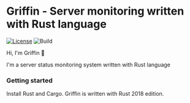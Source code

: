 # Griffin - Server monitoring written with Rust language
[![License](https://img.shields.io/github/license/mozilla-lk/griffin)]()
![Build](https://github.com/Mozilla-lk/griffin/workflows/Rust/badge.svg)


Hi, I'm Griffin 👋  

I'm a server status monitoring system written with Rust language

### Getting started

Install Rust and Cargo. Griffin is written with Rust 2018 edition.
